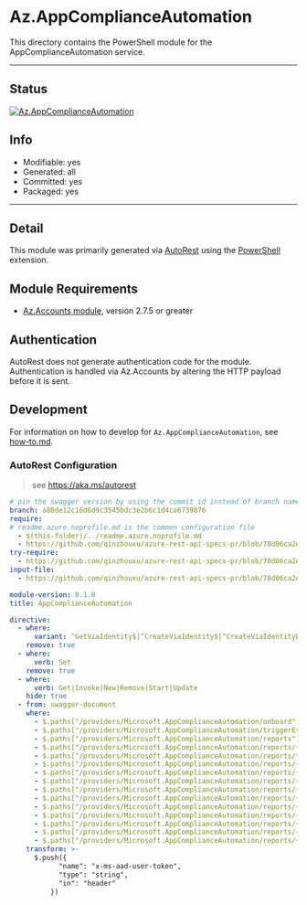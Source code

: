<!-- region Generated -->
# Az.AppComplianceAutomation
This directory contains the PowerShell module for the AppComplianceAutomation service.

---
## Status
[![Az.AppComplianceAutomation](https://img.shields.io/powershellgallery/v/Az.AppComplianceAutomation.svg?style=flat-square&label=Az.AppComplianceAutomation "Az.AppComplianceAutomation")](https://www.powershellgallery.com/packages/Az.AppComplianceAutomation/)

## Info
- Modifiable: yes
- Generated: all
- Committed: yes
- Packaged: yes

---
## Detail
This module was primarily generated via [AutoRest](https://github.com/Azure/autorest) using the [PowerShell](https://github.com/Azure/autorest.powershell) extension.

## Module Requirements
- [Az.Accounts module](https://www.powershellgallery.com/packages/Az.Accounts/), version 2.7.5 or greater

## Authentication
AutoRest does not generate authentication code for the module. Authentication is handled via Az.Accounts by altering the HTTP payload before it is sent.

## Development
For information on how to develop for `Az.AppComplianceAutomation`, see [how-to.md](how-to.md).
<!-- endregion -->

### AutoRest Configuration
> see https://aka.ms/autorest

```yaml
# pin the swagger version by using the commit id instead of branch name
branch: a80de12c16d6d9c3545bdc3e2b6c1d4ca6739876
require:
# readme.azure.noprofile.md is the common configuration file
  - $(this-folder)/../readme.azure.noprofile.md
  - https://github.com/qinzhouxu/azure-rest-api-specs-pr/blob/78d06ca2e46f46148a375bd3e070b9f78e61f03f/specification/appcomplianceautomation/resource-manager/readme.md
try-require: 
  - https://github.com/qinzhouxu/azure-rest-api-specs-pr/blob/78d06ca2e46f46148a375bd3e070b9f78e61f03f/specification/appcomplianceautomation/resource-manager/readme.powershell.md
input-file:
  - https://github.com/qinzhouxu/azure-rest-api-specs-pr/blob/78d06ca2e46f46148a375bd3e070b9f78e61f03f/specification/appcomplianceautomation/resource-manager/Microsoft.AppComplianceAutomation/preview/2023-02-15-preview/appcomplianceautomation.json

module-version: 0.1.0
title: AppComplianceAutomation

directive:
  - where:
      variant: ^GetViaIdentity$|^CreateViaIdentity$|^CreateViaIdentityExpanded$|^DeleteViaIdentity$|^UpdateViaIdentity$|^UpdateViaIdentityExpanded$
    remove: true
  - where:
      verb: Set
    remove: true
  - where:
      verb: Get|Invoke|New|Remove|Start|Update
    hide: true
  - from: swagger-document
    where:
      - $.paths["/providers/Microsoft.AppComplianceAutomation/onboard"].post.parameters
      - $.paths["/providers/Microsoft.AppComplianceAutomation/triggerEvaluation"].post.parameters
      - $.paths["/providers/Microsoft.AppComplianceAutomation/reports"].get.parameters
      - $.paths["/providers/Microsoft.AppComplianceAutomation/reports/{reportName}"].get.parameters
      - $.paths["/providers/Microsoft.AppComplianceAutomation/reports/{reportName}"].put.parameters
      - $.paths["/providers/Microsoft.AppComplianceAutomation/reports/{reportName}"].patch.parameters
      - $.paths["/providers/Microsoft.AppComplianceAutomation/reports/{reportName}"].delete.parameters
      - $.paths["/providers/Microsoft.AppComplianceAutomation/reports/{reportName}/webhooks"].get.parameters
      - $.paths["/providers/Microsoft.AppComplianceAutomation/reports/{reportName}/webhooks/{webhookName}"].get.parameters
      - $.paths["/providers/Microsoft.AppComplianceAutomation/reports/{reportName}/webhooks/{webhookName}"].put.parameters
      - $.paths["/providers/Microsoft.AppComplianceAutomation/reports/{reportName}/webhooks/{webhookName}"].patch.parameters
      - $.paths["/providers/Microsoft.AppComplianceAutomation/reports/{reportName}/webhooks/{webhookName}"].delete.parameters
      - $.paths["/providers/Microsoft.AppComplianceAutomation/reports/{reportName}/snapshots"].get.parameters
      - $.paths["/providers/Microsoft.AppComplianceAutomation/reports/{reportName}/snapshots/{snapshotName}"].get.parameters
      - $.paths["/providers/Microsoft.AppComplianceAutomation/reports/{reportName}/snapshots/{snapshotName}/download"].post.parameters
    transform: >-
      $.push({
            "name": "x-ms-aad-user-token",
            "type": "string",
            "in": "header"
          })

```
